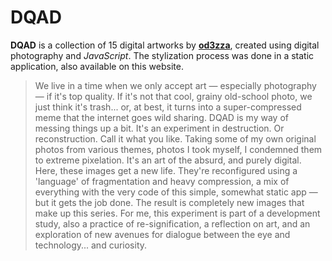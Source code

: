 # DQAD

**DQAD** is a collection of 15 digital artworks by **[od3zza](https://github.com/od3zza)**, created using digital photography and *JavaScript*. The stylization process was done in a static application, also available on this website.

> We live in a time when we only accept art — especially photography — if it's top quality. If it's not that cool, grainy old-school photo, we just think it's trash... or, at best, it turns into a super-compressed meme that the internet goes wild sharing. DQAD is my way of messing things up a bit. It's an experiment in destruction. Or reconstruction. Call it what you like. Taking some of my own original photos from various themes, photos I took myself, I condemned them to extreme pixelation.
> It's an art of the absurd, and purely digital. Here, these images get a new life. They're reconfigured using a 'language' of fragmentation and heavy compression, a mix of everything with the very code of this simple, somewhat static app — but it gets the job done. The result is completely new images that make up this series.
> For me, this experiment is part of a development study, also a practice of re-signification, a reflection on art, and an exploration of new avenues for dialogue between the eye and technology... and curiosity.
